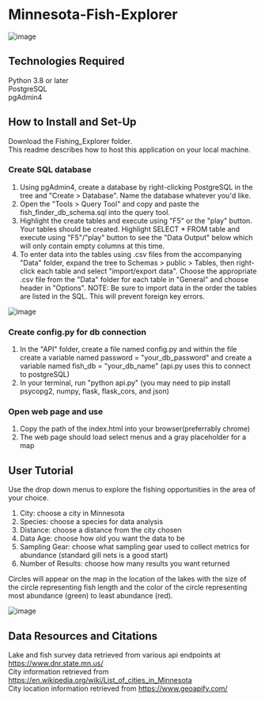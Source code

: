 # Minnesota-Fish-Explorer
![image](https://user-images.githubusercontent.com/116906733/221359723-5307fb87-2246-4305-911e-d5ff28991c40.png)

## Technologies Required
Python 3.8 or later<br>
PostgreSQL<br>
pgAdmin4

## How to Install and Set-Up
Download the Fishing_Explorer folder.<br>
This readme describes how to host this application on your local machine.

### Create SQL database
<ol type="1">
<li>Using pgAdmin4, create a database by right-clicking PostgreSQL in the tree and "Create > Database". Name the database whatever you'd like.</li>
<li>Open the "Tools > Query Tool" and copy and paste the fish_finder_db_schema.sql into the query tool.</li>
<li>Highlight the create tables and execute using "F5" or the "play" button. Your tables should be created. Highlight SELECT * FROM table and execute using "F5"/"play" button to see the "Data Output" below which will only contain empty columns at this time.</li>
<li>To enter data into the tables using .csv files from the accompanying "Data" folder, expand the tree to Schemas > public > Tables, then right-click each table and select "import/export data". Choose the appropriate .csv file from the "Data" folder for each table in "General" and choose header in "Options". NOTE: Be sure to import data in the order the tables are listed in the SQL. This will prevent foreign key errors.</li>
</ol>

![image](https://github.com/lwunderl/Minnesota-Fish-Explorer/assets/116906733/b86bf770-cace-4814-82a9-9f95f04e0727)
<br>

### Create config.py for db connection
<ol type="1">
<li>In the "API" folder, create a file named config.py and within the file create a variable named password = "your_db_password" and create a variable named fish_db = "your_db_name" (api.py uses this to connect to postgreSQL)</li>
<li>In your terminal, run "python api.py" (you may need to pip install psycopg2, numpy, flask, flask_cors, and json)</li>
</ol>

### Open web page and use
<ol type="1">
<li>Copy the path of the index.html into your browser(preferrably chrome)</li>
<li>The web page should load select menus and a gray placeholder for a map</li>
</ol>

## User Tutorial
Use the drop down menus to explore the fishing opportunities in the area of your choice.
<ol type="1">
<li>City: choose a city in Minnesota</li>
<li>Species: choose a species for data analysis</li>
<li>Distance: choose a distance from the city chosen</li>
<li>Data Age: choose how old you want the data to be</li>
<li>Sampling Gear: choose what sampling gear used to collect metrics for abundance (standard gill nets is a good start)</li>
<li>Number of Results: choose how many results you want returned</li>
</ol>

Circles will appear on the map in the location of the lakes with the size of the circle representing fish length and the color of the circle representing most abundance (green) to least abundance (red).

![image](https://github.com/lwunderl/Minnesota-Fish-Explorer/assets/116906733/56b02f4f-a9a4-4831-a5a4-50bedd93f7e4)


## Data Resources and Citations
Lake and fish survey data retrieved from various api endpoints at https://www.dnr.state.mn.us/<br>
City information retrieved from https://en.wikipedia.org/wiki/List_of_cities_in_Minnesota<br>
City location information retrieved from https://www.geoapify.com/
